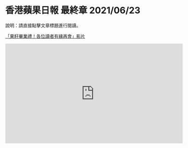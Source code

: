 # 香港蘋果日報 最終章 2021/06/23

說明：請直接點擊文章標題進行閱讀。

[「果籽畢業禮！各位讀者有緣再會」影片](https://www.youtube.com/watch?v=ORFAHAUA6UA)

<iframe width="560" height="315" src="https://www.youtube.com/embed/ORFAHAUA6UA" title="YouTube video player" frameborder="0" allow="accelerometer; autoplay; clipboard-write; encrypted-media; gyroscope; picture-in-picture" allowfullscreen></iframe>

